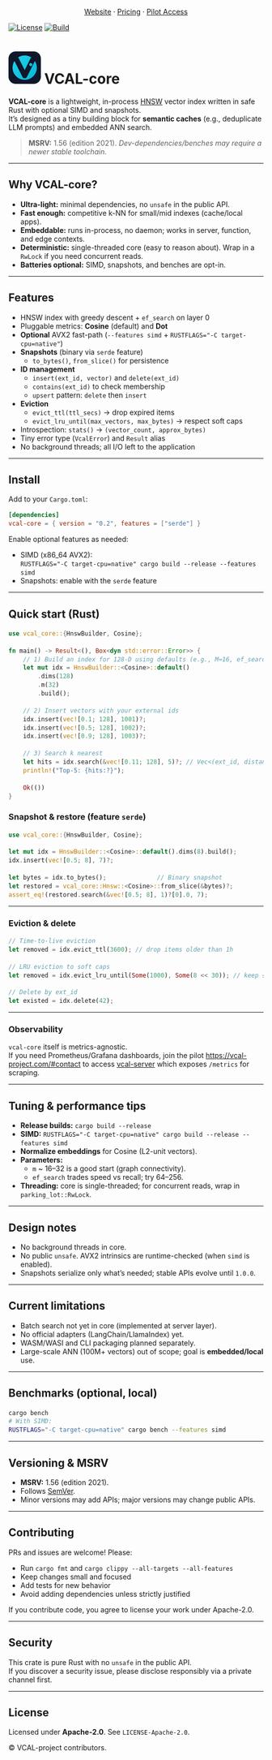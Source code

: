<p align="center">
  <a href="https://vcal-project.com" target="_blank" rel="noopener">Website</a> ·
  <a href="https://vcal-project.com/#pricing" target="_blank" rel="noopener">Pricing</a> ·
  <a href="https://vcal-project.com/#contact" target="_blank" rel="noopener">Pilot Access</a>
</p>

[![License](https://img.shields.io/badge/License-Apache_2.0-blue.svg)](#)
[![Build](https://img.shields.io/badge/build-passing-brightgreen.svg)](#)

# ![VCAL mark](docs/assets/vcal-favicon.png) VCAL-core

**VCAL-core** is a lightweight, in-process [HNSW](https://arxiv.org/abs/1603.09320) vector index written in safe Rust with optional SIMD and snapshots.  
It’s designed as a tiny building block for **semantic caches** (e.g., deduplicate LLM prompts) and embedded ANN search.

> **MSRV:** 1.56 (edition 2021). *Dev-dependencies/benches may require a newer stable toolchain.*

---

## Why VCAL-core?

- **Ultra-light:** minimal dependencies, no `unsafe` in the public API.
- **Fast enough:** competitive k-NN for small/mid indexes (cache/local apps).
- **Embeddable:** runs in-process, no daemon; works in server, function, and edge contexts.
- **Deterministic:** single-threaded core (easy to reason about). Wrap in a `RwLock` if you need concurrent reads.
- **Batteries optional:** SIMD, snapshots, and benches are opt-in.

---

## Features

- HNSW index with greedy descent + `ef_search` on layer 0
- Pluggable metrics: **Cosine** (default) and **Dot**
- **Optional** AVX2 fast-path (`--features simd` + `RUSTFLAGS="-C target-cpu=native"`)
- **Snapshots** (binary via `serde` feature)  
  - `to_bytes()`, `from_slice()` for persistence
- **ID management**
  - `insert(ext_id, vector)` and `delete(ext_id)`
  - `contains(ext_id)` to check membership
  - `upsert` pattern: `delete` then `insert`
- **Eviction**
  - `evict_ttl(ttl_secs)` → drop expired items
  - `evict_lru_until(max_vectors, max_bytes)` → respect soft caps
- Introspection: `stats()` → `(vector_count, approx_bytes)`
- Tiny error type (`VcalError`) and `Result` alias
- No background threads; all I/O left to the application

---

## Install

Add to your `Cargo.toml`:

```toml
[dependencies]
vcal-core = { version = "0.2", features = ["serde"] }
```

Enable optional features as needed:

- SIMD (x86_64 AVX2):  
  `RUSTFLAGS="-C target-cpu=native" cargo build --release --features simd`
- Snapshots: enable with the `serde` feature

---

## Quick start (Rust)

```rust
use vcal_core::{HnswBuilder, Cosine};

fn main() -> Result<(), Box<dyn std::error::Error>> {
    // 1) Build an index for 128-D using defaults (e.g., M≈16, ef_search≈128)
    let mut idx = HnswBuilder::<Cosine>::default()
        .dims(128)
        .m(32)
        .build();

    // 2) Insert vectors with your external ids
    idx.insert(vec![0.1; 128], 1001)?;
    idx.insert(vec![0.5; 128], 1002)?;
    idx.insert(vec![0.9; 128], 1003)?;

    // 3) Search k nearest
    let hits = idx.search(&vec![0.11; 128], 5)?; // Vec<(ext_id, distance)>
    println!("Top-5: {hits:?}");

    Ok(())
}
```

### Snapshot & restore (feature `serde`)

```rust
use vcal_core::{HnswBuilder, Cosine};

let mut idx = HnswBuilder::<Cosine>::default().dims(8).build();
idx.insert(vec![0.5; 8], 7)?;

let bytes = idx.to_bytes();              // Binary snapshot
let restored = vcal_core::Hnsw::<Cosine>::from_slice(&bytes)?;
assert_eq!(restored.search(&vec![0.5; 8], 1)?[0].0, 7);
```

---

### Eviction & delete

```rust
// Time-to-live eviction
let removed = idx.evict_ttl(3600); // drop items older than 1h

// LRU eviction to soft caps
let removed = idx.evict_lru_until(Some(1000), Some(8 << 30)); // keep ≤1000 vecs or ≤8GiB

// Delete by ext_id
let existed = idx.delete(42);
```

---

### Observability
`vcal-core` itself is metrics-agnostic.  
If you need Prometheus/Grafana dashboards, join the pilot https://vcal-project.com/#contact to access [vcal-server](https://github.com/vcal-project/vcal-pro/vcal-server) which exposes `/metrics` for scraping.

---

## Tuning & performance tips

- **Release builds:** `cargo build --release`
- **SIMD:** `RUSTFLAGS="-C target-cpu=native" cargo build --release --features simd`
- **Normalize embeddings** for Cosine (L2-unit vectors).
- **Parameters:**
  - `m` ~ 16–32 is a good start (graph connectivity).
  - `ef_search` trades speed vs recall; try 64–256.
- **Threading:** core is single-threaded; for concurrent reads, wrap in `parking_lot::RwLock`.

---

## Design notes

- No background threads in core.
- No public `unsafe`. AVX2 intrinsics are runtime-checked (when `simd` is enabled).
- Snapshots serialize only what’s needed; stable APIs evolve until `1.0.0`.

---

## Current limitations

- Batch search not yet in core (implemented at server layer).
- No official adapters (LangChain/LlamaIndex) yet.
- WASM/WASI and CLI packaging planned separately.
- Large-scale ANN (100M+ vectors) out of scope; goal is **embedded/local** use.

---

## Benchmarks (optional, local)

```bash
cargo bench
# With SIMD:
RUSTFLAGS="-C target-cpu=native" cargo bench --features simd
```

---

## Versioning & MSRV

- **MSRV:** 1.56 (edition 2021).  
- Follows [SemVer](https://semver.org/).  
- Minor versions may add APIs; major versions may change public APIs.

---

## Contributing

PRs and issues are welcome! Please:

- Run `cargo fmt` and `cargo clippy --all-targets --all-features`
- Keep changes small and focused
- Add tests for new behavior
- Avoid adding dependencies unless strictly justified

If you contribute code, you agree to license your work under Apache-2.0.

---

## Security

This crate is pure Rust with no `unsafe` in the public API.  
If you discover a security issue, please disclose responsibly via a private channel first.

---

## License

Licensed under **Apache-2.0**. See `LICENSE-Apache-2.0`.

© VCAL-project contributors.
